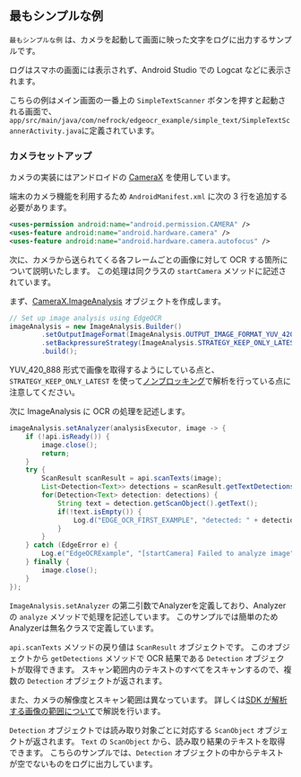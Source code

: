 ## 最もシンプルな例

`最もシンプルな例` は、カメラを起動して画面に映った文字をログに出力するサンプルです。

ログはスマホの画面には表示されず、Android Studio での Logcat などに表示されます。

こちらの例はメイン画面の一番上の `SimpleTextScanner` ボタンを押すと起動される画面で、
`app/src/main/java/com/nefrock/edgeocr_example/simple_text/SimpleTextScannerActivity.java`に定義されています。

### カメラセットアップ
カメラの実装にはアンドロイドの [CameraX](https://developer.android.com/training/camerax?hl=ja) を使用しています。

端末のカメラ機能を利用するため `AndroidManifest.xml` に次の 3 行を追加する必要があります。

```xml
<uses-permission android:name="android.permission.CAMERA" />
<uses-feature android:name="android.hardware.camera" />
<uses-feature android:name="android.hardware.camera.autofocus" />
```

次に、カメラから送られてくる各フレームごとの画像に対して OCR する箇所について説明いたします。
この処理は同クラスの `startCamera` メソッドに記述されています。

まず、[CameraX.ImageAnalysis](https://developer.android.com/training/camerax/analyze?hl=ja) オブジェクトを作成します。

```Java
// Set up image analysis using EdgeOCR
imageAnalysis = new ImageAnalysis.Builder()
        .setOutputImageFormat(ImageAnalysis.OUTPUT_IMAGE_FORMAT_YUV_420_888)
        .setBackpressureStrategy(ImageAnalysis.STRATEGY_KEEP_ONLY_LATEST)
        .build();
```

YUV_420_888 形式で画像を取得するようにしている点と、`STRATEGY_KEEP_ONLY_LATEST` を使って[ノンブロッキング](https://developer.android.com/reference/androidx/camera/core/ImageAnalysis?hl=ja#STRATEGY_KEEP_ONLY_LATEST)で解析を行っている点に注意してください。

次に ImageAnalysis に OCR の処理を記述します。

```Java
imageAnalysis.setAnalyzer(analysisExecutor, image -> {
    if (!api.isReady()) {
        image.close();
        return;
    }
    try {
        ScanResult scanResult = api.scanTexts(image);
        List<Detection<Text>> detections = scanResult.getTextDetections();
        for(Detection<Text> detection: detections) {
            String text = detection.getScanObject().getText();
            if(!text.isEmpty()) {
                Log.d("EDGE_OCR_FIRST_EXAMPLE", "detected: " + detection.getScanObject().getText());
            }
        }
    } catch (EdgeError e) {
        Log.e("EdgeOCRExample", "[startCamera] Failed to analyze image", e);
    } finally {
        image.close();
    }
});
```

`ImageAnalysis.setAnalyzer` の第二引数でAnalyzerを定義しており、Analyzerの `analyze` メソッドで処理を記述しています。
このサンプルでは簡単のためAnalyzerは無名クラスで定義しています。

`api.scanTexts` メソッドの戻り値は `ScanResult` オブジェクトです。
このオブジェクトから `getDetections` メソッドで OCR 結果である `Detection` オブジェクトが取得できます。
スキャン範囲内のテキストのすべてをスキャンするので、複数の `Detection` オブジェクトが返されます。

また、カメラの解像度とスキャン範囲は異なっています。
詳しくは[SDK が解析する画像の範囲について](boxesoverlay.md#sdk-が解析する画像の範囲について)で解説を行います。

`Detection` オブジェクトでは読み取り対象ごとに対応する `ScanObject` オブジェクトが返されます。
`Text` の `ScanObject` から、読み取り結果のテキストを取得できます。
こちらのサンプルでは、`Detection` オブジェクトの中からテキストが空でないものをログに出力しています。
